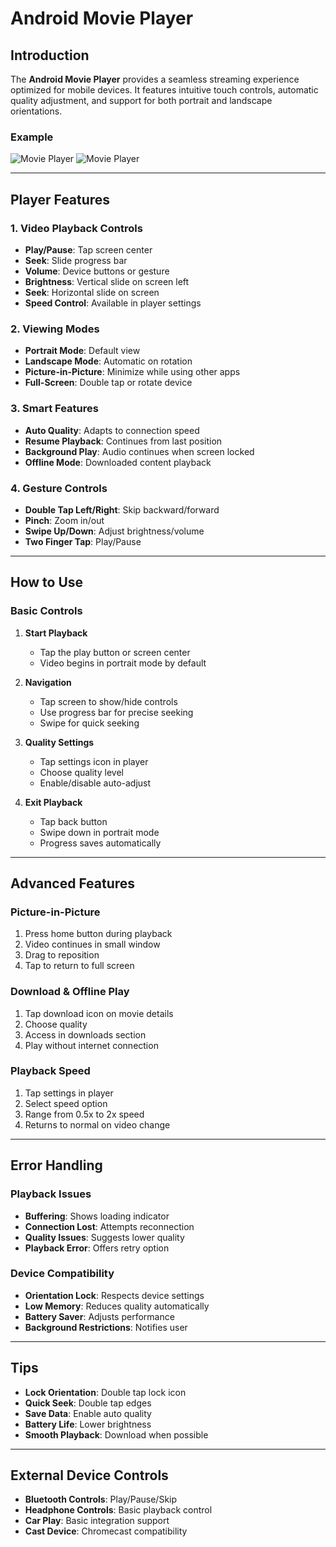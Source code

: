 # Android Movie Player

## Introduction

The **Android Movie Player** provides a seamless streaming experience optimized for mobile devices. It features intuitive touch controls, automatic quality adjustment, and support for both portrait and landscape orientations.

### Example
![Movie Player](./Screenshots/android_movie_player_cont_bar.png)
![Movie Player](./Screenshots/android_movie_player_no_bar.png)

---

## Player Features

### 1. **Video Playback Controls**
- **Play/Pause**: Tap screen center
- **Seek**: Slide progress bar
- **Volume**: Device buttons or gesture
- **Brightness**: Vertical slide on screen left
- **Seek**: Horizontal slide on screen
- **Speed Control**: Available in player settings

### 2. **Viewing Modes**
- **Portrait Mode**: Default view
- **Landscape Mode**: Automatic on rotation
- **Picture-in-Picture**: Minimize while using other apps
- **Full-Screen**: Double tap or rotate device

### 3. **Smart Features**
- **Auto Quality**: Adapts to connection speed
- **Resume Playback**: Continues from last position
- **Background Play**: Audio continues when screen locked
- **Offline Mode**: Downloaded content playback

### 4. **Gesture Controls**
- **Double Tap Left/Right**: Skip backward/forward
- **Pinch**: Zoom in/out
- **Swipe Up/Down**: Adjust brightness/volume
- **Two Finger Tap**: Play/Pause

---

## How to Use

### Basic Controls
1. **Start Playback**
   - Tap the play button or screen center
   - Video begins in portrait mode by default

2. **Navigation**
   - Tap screen to show/hide controls
   - Use progress bar for precise seeking
   - Swipe for quick seeking

3. **Quality Settings**
   - Tap settings icon in player
   - Choose quality level
   - Enable/disable auto-adjust

4. **Exit Playback**
   - Tap back button
   - Swipe down in portrait mode
   - Progress saves automatically

---

## Advanced Features

### Picture-in-Picture
1. Press home button during playback
2. Video continues in small window
3. Drag to reposition
4. Tap to return to full screen

### Download & Offline Play
1. Tap download icon on movie details
2. Choose quality
3. Access in downloads section
4. Play without internet connection

### Playback Speed
1. Tap settings in player
2. Select speed option
3. Range from 0.5x to 2x speed
4. Returns to normal on video change

---

## Error Handling

### Playback Issues
- **Buffering**: Shows loading indicator
- **Connection Lost**: Attempts reconnection
- **Quality Issues**: Suggests lower quality
- **Playback Error**: Offers retry option

### Device Compatibility
- **Orientation Lock**: Respects device settings
- **Low Memory**: Reduces quality automatically
- **Battery Saver**: Adjusts performance
- **Background Restrictions**: Notifies user

---

## Tips
- **Lock Orientation**: Double tap lock icon
- **Quick Seek**: Double tap edges
- **Save Data**: Enable auto quality
- **Battery Life**: Lower brightness
- **Smooth Playback**: Download when possible

---

## External Device Controls
- **Bluetooth Controls**: Play/Pause/Skip
- **Headphone Controls**: Basic playback control
- **Car Play**: Basic integration support
- **Cast Device**: Chromecast compatibility